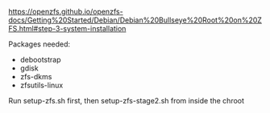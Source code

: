 https://openzfs.github.io/openzfs-docs/Getting%20Started/Debian/Debian%20Bullseye%20Root%20on%20ZFS.html#step-3-system-installation

Packages needed:

* debootstrap
* gdisk
* zfs-dkms
* zfsutils-linux

Run setup-zfs.sh first, then setup-zfs-stage2.sh from inside the chroot

